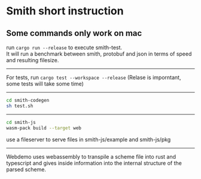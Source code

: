 # Smith short instruction

## Some commands only work on mac

run `cargo run --release` to execute smith-test.  
It will run a benchmark between smith, protobuf and json in terms of speed and resulting filesize.

------
For tests, run 
`cargo test --workspace --release` (Relase is imporntant, some tests will take some time)

------
 
```sh
cd smith-codegen
sh test.sh
```

-----
```sh
cd smith-js
wasm-pack build --target web
```
use a fileserver to serve files in smith-js/example and smith-js/pkg 

-----
Webdemo uses webassembly to transpile a scheme file into rust and typescript
and gives inside information into the internal structure of the parsed scheme.


